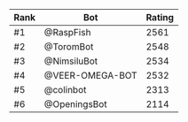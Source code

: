 Rank|Bot|Rating
---|---|---
#1|@RaspFish|2561
#2|@ToromBot|2548
#3|@NimsiluBot|2534
#4|@VEER-OMEGA-BOT|2532
#5|@colinbot|2313
#6|@OpeningsBot|2114
